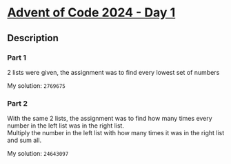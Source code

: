 # [**Advent of Code 2024 - Day 1**](https://adventofcode.com/2024/day/1)

## Description

### Part 1

2 lists were given, the assignment was to find every lowest set of numbers  

My solution: `2769675`

### Part 2

With the same 2 lists, the assignment was to find how many times every number in the left list was in the right list.  
Multiply the number in the left list with how many times it was in the right list and sum all.  

My solution: `24643097`
